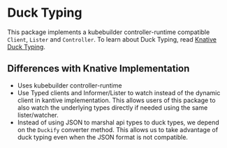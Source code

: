 # Duck Typing

This package implements a kubebuilder controller-runtime compatible `Client`, `Lister` and `Controller`. To learn about Duck Typing, read [Knative Duck Typing](https://github.com/knative/pkg/blob/main/apis/duck/ABOUT.md).


## Differences with Knative Implementation

- Uses kubebuilder controller-runtime
- Use Typed clients and Informer/Lister to watch instead of the dynamic client in kantive implementation. This allows users of this package to also watch the underlying types directly if needed using the same lister/watcher.
- Instead of using JSON to marshal api types to duck types, we depend on the `Duckify` converter method. This allows us to take advantage of duck typing even when the JSON format is not compatible.
